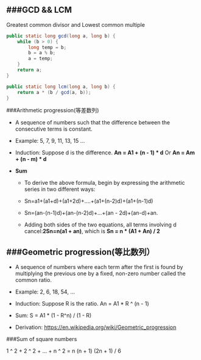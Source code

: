 ###GCD && LCM
---
Greatest common divisor and Lowest common multiple

```java
public static long gcd(long a, long b) {
    while (b > 0) {
        long temp = b;
        b = a % b; 
        a = temp;
    }
    return a;
}

public static long lcm(long a, long b) {
    return a * (b / gcd(a, b));
}

```


###Arithmetic progression(等差数列)

- A sequence of numbers such that the difference between the consecutive terms is constant.

- Example: 5, 7, 9, 11, 13, 15 … 

- Induction: Suppose d is the difference. **An = A1 + (n - 1) * d** Or **An = Am + (n - m) * d**

- **Sum**

    * To derive the above formula, begin by expressing the arithmetic series in two different ways:

    * Sn=a1+(a1+d)+(a1+2d)+....+(a1+(n-2)d)+(a1+(n-1)d)
    * Sn=(an-(n-1)d)+(an-(n-2)d)+...+(an - 2d)+(an-d)+an.
    
    * Adding both sides of the two equations, all terms involving d cancel:**2Sn=n(a1 + an)**, which is **Sn = n * (A1 + An) / 2**


###Geometric progression(等比数列）
---

- A sequence of numbers where each term after the first is found by multiplying the previous one by a fixed, non-zero number called the common ratio.

- Example: 2, 6, 18, 54, ...

- Induction: Suppose R is the ratio. An = A1 * R ^ (n - 1)

- Sum: S = A1 * (1 - R^n) / (1 - R)

- Derivation:
https://en.wikipedia.org/wiki/Geometric_progression




###Sum of square numbers

1 ^ 2 + 2 ^ 2 + ... + n ^ 2 = n (n + 1) (2n + 1) / 6









 
